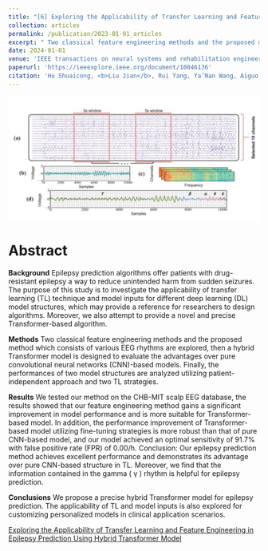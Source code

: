 ```yaml
---
title: "[6] Exploring the Applicability of Transfer Learning and Feature Engineering in Epilepsy Prediction Using Hybrid Transformer Model"
collection: articles
permalink: /publication/2023-01-01_articles
excerpt: " Two classical feature engineering methods and the proposed method which consists of various EEG rhythms are explored, then a hybrid Transformer model is designed to evaluate the advantages over pure convolutional neural networks (CNN)-based models. Finally, the performances of two model structures are analyzed utilizing patient-independent approach and two TL strategies.<br/><br/><img src='/images/TSNRE.jpg'><br/>"
date: 2024-01-01
venue: 'IEEE transactions on neural systems and rehabilitation engineering'
paperurl: 'https://ieeexplore.ieee.org/document/10046136' 
citation: 'Hu Shuaicong, <b>Liu Jian</b>, Rui Yang, Ya’Nan Wang, Aiguo Wang, Kuanzheng Li, Wenxin Liu, and Cuiwei Yang. "Exploring the applicability of transfer learning and feature engineering in epilepsy prediction using hybrid transformer model." IEEE Transactions on Neural Systems and Rehabilitation Engineering 31 (2023): 1321-1332.'
---
```


![](/images/TSNRE.jpg)

Abstract
==========
**Background**
Epilepsy prediction algorithms offer patients with drug-resistant epilepsy a way to reduce unintended harm from sudden seizures. The purpose of this study is to investigate the applicability of transfer learning (TL) technique and model inputs for different deep learning (DL) model structures, which may provide a reference for researchers to design algorithms. Moreover, we also attempt to provide a novel and precise Transformer-based algorithm. 

**Methods**
Two classical feature engineering methods and the proposed method which consists of various EEG rhythms are explored, then a hybrid Transformer model is designed to evaluate the advantages over pure convolutional neural networks (CNN)-based models. Finally, the performances of two model structures are analyzed utilizing patient-independent approach and two TL strategies. 

**Results**
We tested our method on the CHB-MIT scalp EEG database, the results showed that our feature engineering method gains a significant improvement in model performance and is more suitable for Transformer-based model. In addition, the performance improvement of Transformer-based model utilizing fine-tuning strategies is more robust than that of pure CNN-based model, and our model achieved an optimal sensitivity of 91.7% with false positive rate (FPR) of 0.00/h. Conclusion: Our epilepsy prediction method achieves excellent performance and demonstrates its advantage over pure CNN-based structure in TL. Moreover, we find that the information contained in the gamma ( γ ) rhythm is helpful for epilepsy prediction.

**Conclusions**
We propose a precise hybrid Transformer model for epilepsy prediction. The applicability of TL and model inputs is also explored for customizing personalized models in clinical application scenarios.

<dl>
	<script type="text/javascript" src="//cdn.plu.mx/widget-details.js"></script>
	<a href="https://plu.mx/plum/a/?doi= 10.1109/tnsre.2023.3244045" class="plumx-details" data-site="plum" data-hide-when-empty="true">Exploring the Applicability of Transfer Learning and Feature Engineering in Epilepsy Prediction Using Hybrid Transformer Model</a>
</dl>

<dl>
	<script type="text/javascript" src="https://d1bxh8uas1mnw7.cloudfront.net/assets/embed.js"></script><div class="altmetric-embed" data-badge-type="donut" data-altmetric-id="159566645"></div>
</dl>
